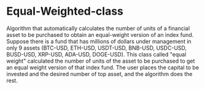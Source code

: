 # Equal-Weighted-class
Algorithm that automatically calculates the number of units of a financial asset to be purchased to obtain an equal-weight version of an index fund.
Suppose there is a fund that has millions of dollars under management in only 9 assets (BTC-USD, ETH-USD, USDT-USD, BNB-USD, USDC-USD, BUSD-USD, XRP-USD, ADA-USD, DOGE-USD).
This class called "equal weight" calculated the number of units of the asset to be purchased to get an equal weight version of that index fund.
The user places the capital to be invested and the desired number of top asset, and the algorithm does the rest.
